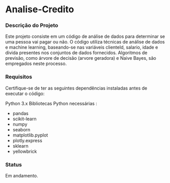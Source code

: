 # Analise-Credito


### Descrição do Projeto
Este projeto consiste em um código de análise de dados para determinar se uma pessoa vai pagar ou não. O código utiliza técnicas de análise de dados e machine learning, baseando-se nas variáveis clienteId, salario, idade e divida presentes nos conjuntos de dados fornecidos. Algoritmos de previsão, como árvore de decisão (arvore geradora) e Naive Bayes, são empregados neste processo.

### Requisitos
Certifique-se de ter as seguintes dependências instaladas antes de executar o código:

Python 3.x
Bibliotecas Python necessárias :
* pandas
* scikit-learn
* numpy
* seaborn
* matplotlib.pyplot
* plotly.express
* sklearn
* yellowbrick

### Status
Em andamento.


